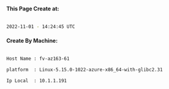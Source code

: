 
   
#### This Page Create at:

```bash

2022-11-01 - 14:24:45 UTC

```

#### Create By Machine:

```bash

Host Name : fv-az163-61

platform  : Linux-5.15.0-1022-azure-x86_64-with-glibc2.31

Ip Local  : 10.1.1.191

```

